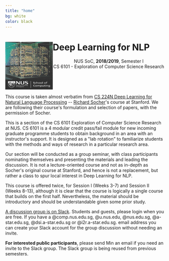 ```yaml
---
title: "home"
bg: white
color: black
---
```


<div>
<img src="img/tinkertoy.png" class="img-fluid" style="float:left" height="150" width="150"/><p style="text-align:center; float:right"><h1>Deep Learning for NLP</h1><p style="text-align:center">NUS SoC, <B>2018/2019</B>, Semester I<BR/>CS 6101 - Exploration of Computer Science Research</p></p>
</div>

<BR clear="both"/>

This course is taken almost verbatim from [CS 224N Deep Learning for Natural Language Processing](https://web.stanford.edu/class/cs224n) -- [Richard Socher](http://socher.org)'s course at Stanford. We are following their course's formulation and selection of papers, with the permission of Socher.

This is a section of the CS 6101 Exploration of Computer Science Research at NUS. CS 6101 is a 4 modular credit pass/fail module for new incoming graduate programme students to obtain background in an area with an instructor's support. It is designed as a "lab rotation" to familiarize students with the methods and ways of research in a particular research area.

Our section will be conducted as a group seminar, with class participants nominating themselves and presenting the materials and leading the discussion. It is not a lecture-oriented course and not as in-depth as Socher's original course at Stanford, and hence is not a replacement, but rather a class to spur local interest in Deep Learning for NLP.

This course is offered twice, for Session I (Weeks 3-7) and Session II (Weeks 8-13), although it is clear that the course is logically a single course that builds on the first half.  Nevertheless, the material should be introductory and should be understandable given some prior study.

<i class="fa fa-comments"></i>
[A discussion group is on Slack](http://cs6101.slack.com/). Students and guests, please login when you are free. If you have a @comp.nus.edu.sg, @u.nus.edu, @nus.edu.sg, @a-star.edu.sg, @dsi.a-star.edu.sg or @i2r.a-star.edu.sg. email address you can create your Slack account for the group discussion without needing an invite.

<i class="fa fa-edit"></i>
**For interested public participants**, please send Min an email if you need an invite to the Slack group.  The Slack group is being reused from previous semesters.